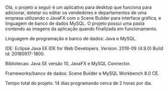 Olá, o projeto a seguir é um aplicativo para desktop que funciona para adicionar, deletar ou editar os vendedores e departamentos de uma 
empresa utilizando o JavaFX com o Scene Builder para interface gráfica, e linguagem de banco de dados MySQL. O projeto possui uma pasta 
contendo as imagens da aplicação quando finalizada em funcionamento.

Linguagem de programação e banco de dados:
Java e MySQL.

IDE:
Eclipse Java EE IDE for Web Developers. Version: 2018-09 (4.9.0) Build id: 20180917-1800.

Bibliotecas:
Java SE versão 10, JavaFX e MySQL Connector.

Frameworks/banco de dados:
Scene Builder e MySQL Workbench 8.0 CE.

Tempo total do projeto:
14 dias programando cerca de 2 horas por dia.
